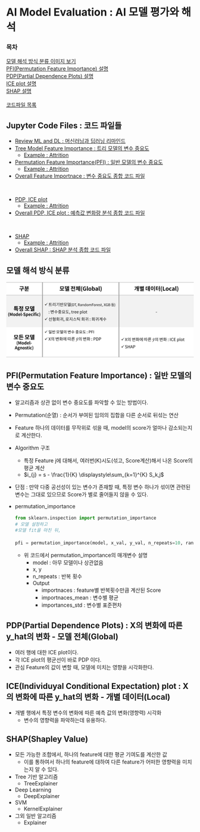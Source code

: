 # AI Model Evaluation : AI 모델 평가와 해석
### 목차
[모델 해석 방식 분류 이미지 보기](#모델-해석-방식-분류)  
[PFI(Permutation Feature Importance) 설명](#pfipermutation-feature-importance--일반-모델의-변수-중요도)  
[PDP(Partial Dependence Plots) 설명](#pdppartial-dependence-plots--x의-변화에-따른-y_hat의-변화---aㅗ델-전체global)  
[ICE plot 설명](#iceindividuyal-conditional-expectation-plot--x의-변화에-따른-y_hat의-변화---개별-데이터local)  
[SHAP 설명](#shapshapley-value)
<br>  
[코드파일 목록](#jupyter-code-files--코드-파일들)  

  
## Jupyter Code Files : 코드 파일들
- [Review ML and DL : 머신러닝과 딥러닝 리마인드](./jupyterfiles/review_ML_DL.ipynb)  
- [Tree Model Feature Importance : 트리 모델의 변수 중요도](./jupyterfiles/Tree_Model_feature_importance.ipynb)  
    - [Example : Attrition](./jupyterfiles/Feature_Importance_Example.ipynb)  
- [Permutation Feature Importance(PFI) : 일반 모델의 변수 중요도](./jupyterfiles/PFI.ipynb)  
    - [Example : Attrition](./jupyterfiles/PFI_Example.ipynb)  
- [Overall Feature Importnace : 변수 중요도 종합 코드 파일](./jupyterfiles/Credit_Loan_Approval_Process.ipynb)  
<br>

- [PDP, ICE plot](./jupyterfiles/PDP_ICEplot.ipynb)  
    - [Example : Attrition](./jupyterfiles/PDP_ICEplot_Example.ipynb)  
- [Overall PDP, ICE plot : 예측값 변화량 분석 종합 코드 파일](./jupyterfiles/Credit_Loan_Approval_Process_2.ipynb) 
<br>

- [SHAP](./jupyterfiles/SHAP.ipynb)  
    - [Example : Attrition](./jupyterfiles/SHAP_Example.ipynb)  
- [Overall SHAP : SHAP 분석 종합 코드 파일](./jupyterfiles/Credit_Loan_Approval_Process_3.ipynb) 
  
  
## 모델 해석 방식 분류
![이미지](./images/Model_Evaluations.png)  

## PFI(Permutation Feature Importance) : 일반 모델의 변수 중요도
- 알고리즘과 상관 없이 변수 중요도를 파악할 수 있는 방법이다.
- Permutation(순열) : 순서가 부여된 임의의 집합을 다른 순서로 뒤섞는 연산
- Feature 하나의 데이터를 무작위로 섞을 때, model의 score가 얼마나 감소되는지로 계산한다.  

- Algorithm 구조
    - 특정 Feature j에 대해서, 여러번(K)시도(섞고, Score계산)해서 나온 Score의 평균 계산
    - $i_{j} = s - \frac{1}{K} \displaystyle\sum_{k=1}^{K} S_k,j$
- 단점 : 만약 다중 공선성이 있는 변수가 존재할 때, 특정 변수 하나가 섞이면 관련된 변수는 그대로 있으므로 Score가 별로 줄어들지 않을 수 있다.

- permutation_importance
    ```python
    from sklearn.inspection import permutation_importance
    # 모델 설정하고
    #모델 fit을 마친 뒤,

    pfi = permutation_importance(model, x_val, y_val, n_repeats=10, random_state=2023)
    ```
    - 위 코드에서 permutation_importance의 매개변수 설명
        - model : 아무 모델이나 상관없음
        - x, y
        - n_repeats : 반복 횟수
        - Output
            - importnaces : feature별 반복횟수만큼 계산된 Score
            - importnaces_mean : 변수별 평균
            - importances_std : 변수별 표준편차
## PDP(Partial Dependence Plots) : X의 변화에 따른 y_hat의 변화 - 모델 전체(Global)
- 여러 행에 대한 ICE plot이다.
- 각 ICE plot의 평균선이 바로 PDP 이다.
- 관심 Feature의 값이 변할 때, 모델에 미치는 영향을 시각화한다.
## ICE(Individuyal Conditional Expectation) plot : X의 변화에 따른 y_hat의 변화 - 개별 데이터(Local)
- 개별 행에서 특정 변수의 변화에 따른 예측 값의 변화(영향력) 시각화
    - 변수의 영향력을 파악하는데 유용하다.

## SHAP(Shapley Value)
- 모든 가능한 조합에서, 하나의 feature에 대한 평균 기여도를 계산한 값
    - 이를 통하여서 하나의 feature에 대하여 다른 feature가 어떠한 영향력을 미치는지 알 수 있다.  
- Tree 기반 알고리즘
    - TreeExplainer
- Deep Learning
    - DeepExplainer
- SVM
    - KernelExplainer
- 그외 일반 알고리즘
    - Explainer
